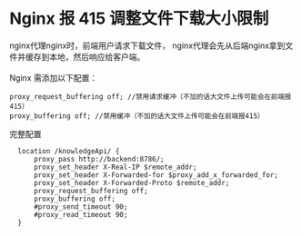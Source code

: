 # Nginx 报 415 调整文件下载大小限制
nginx代理nginx时，前端用户请求下载文件， nginx代理会先从后端nginx拿到文件并缓存到本地，然后响应给客户端。</br>
</br>
Nginx 需添加以下配置：
```
proxy_request_buffering off; //禁用请求缓冲（不加的话大文件上传可能会在前端报415）
proxy_buffering off; //禁用缓冲（不加的话大文件上传可能会在前端报415）
```
完整配置
```
  location /knowledgeApi/ {
      proxy_pass http://backend:8786/;
      proxy_set_header X-Real-IP $remote_addr;
      proxy_set_header X-Forwarded-for $proxy_add_x_forwarded_for;
      proxy_set_header X-Forwarded-Proto $remote_addr;
      proxy_request_buffering off;
      proxy_buffering off;
      #proxy_send_timeout 90;
      #proxy_read_timeout 90;
  }
```
